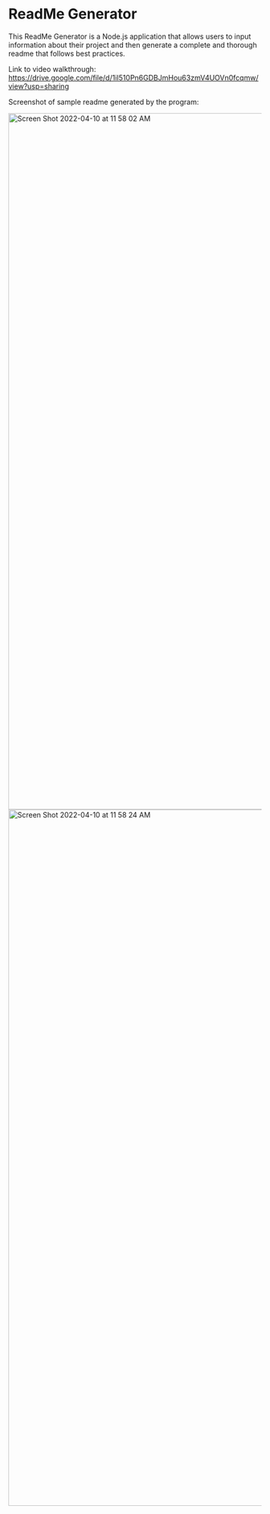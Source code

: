 # ReadMe Generator

This ReadMe Generator is a Node.js application that allows users to input information about their project and then generate a complete and thorough readme that follows best practices.

Link to video walkthrough: https://drive.google.com/file/d/1iI510Pn6GDBJmHou63zmV4UOVn0fcqmw/view?usp=sharing

Screenshot of sample readme generated by the program:

<img width="1382" alt="Screen Shot 2022-04-10 at 11 58 02 AM" src="https://user-images.githubusercontent.com/98243455/162628500-d7132ec8-1294-41d7-9cd9-a4774a7f8b87.png">
<img width="1382" alt="Screen Shot 2022-04-10 at 11 58 24 AM" src="https://user-images.githubusercontent.com/98243455/162628501-38c40702-032d-40f8-8072-cabea22bd379.png">

